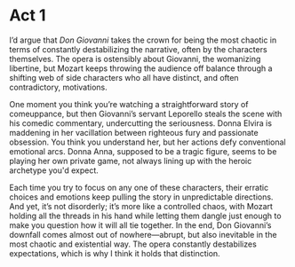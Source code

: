 # Act 1
I’d argue that *Don Giovanni* takes the crown for being the most chaotic in terms of constantly destabilizing the narrative, often by the characters themselves. The opera is ostensibly about Giovanni, the womanizing libertine, but Mozart keeps throwing the audience off balance through a shifting web of side characters who all have distinct, and often contradictory, motivations.

One moment you think you’re watching a straightforward story of comeuppance, but then Giovanni’s servant Leporello steals the scene with his comedic commentary, undercutting the seriousness. Donna Elvira is maddening in her vacillation between righteous fury and passionate obsession. You think you understand her, but her actions defy conventional emotional arcs. Donna Anna, supposed to be a tragic figure, seems to be playing her own private game, not always lining up with the heroic archetype you'd expect.

Each time you try to focus on any one of these characters, their erratic choices and emotions keep pulling the story in unpredictable directions. And yet, it’s not disorderly; it’s more like a controlled chaos, with Mozart holding all the threads in his hand while letting them dangle just enough to make you question how it will all tie together. In the end, Don Giovanni’s downfall comes almost out of nowhere—abrupt, but also inevitable in the most chaotic and existential way. The opera constantly destabilizes expectations, which is why I think it holds that distinction.